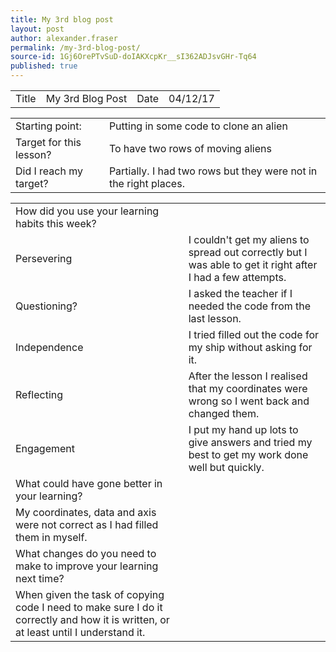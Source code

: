 ```yaml
---
title: My 3rd blog post
layout: post
author: alexander.fraser
permalink: /my-3rd-blog-post/
source-id: 1Gj6OrePTvSuD-doIAKXcpKr__sI362ADJsvGHr-Tq64
published: true
---
```

<table>
  <tr>
    <td>Title</td>
    <td>My 3rd Blog Post</td>
    <td>Date</td>
    <td>04/12/17</td>
  </tr>
</table>


<table>
  <tr>
    <td>Starting point:</td>
    <td>Putting in some code to clone an alien</td>
  </tr>
  <tr>
    <td>Target for this lesson?</td>
    <td>To have two rows of moving aliens</td>
  </tr>
  <tr>
    <td>Did I reach my target? </td>
    <td>Partially. I had two rows but they were not in the right places.</td>
  </tr>
</table>


<table>
  <tr>
    <td>How did you use your learning habits this week?</td>
    <td></td>
  </tr>
  <tr>
    <td>Persevering</td>
    <td>I couldn't get my aliens to spread out correctly but I was able to get it right after I had a few attempts.</td>
  </tr>
  <tr>
    <td>Questioning?</td>
    <td>I asked the teacher if I needed the code from the last lesson.</td>
  </tr>
  <tr>
    <td>Independence</td>
    <td>I tried filled out the code for my ship without asking for it.</td>
  </tr>
  <tr>
    <td>Reflecting</td>
    <td>After the lesson I realised that my coordinates were wrong so I went back and changed them.</td>
  </tr>
  <tr>
    <td>Engagement</td>
    <td>I put my hand up lots to give answers and tried my best to get my work done well but quickly.</td>
  </tr>
  <tr>
    <td>What could have gone better in your learning?</td>
    <td></td>
  </tr>
  <tr>
    <td>My coordinates, data and axis were not correct as I had filled them in myself.</td>
    <td></td>
  </tr>
  <tr>
    <td>What changes do you need to make to improve your learning next time?</td>
    <td></td>
  </tr>
  <tr>
    <td>When given the task of copying code I need to make sure I do it correctly and how it is written, or at least until I understand it.</td>
    <td></td>
  </tr>
</table>


